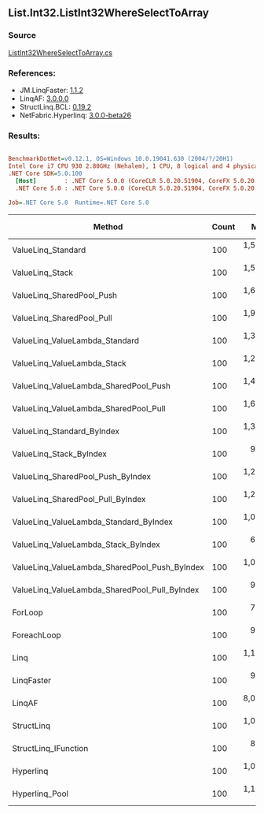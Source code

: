 ﻿## List.Int32.ListInt32WhereSelectToArray

### Source
[ListInt32WhereSelectToArray.cs](../LinqBenchmarks/List/Int32/ListInt32WhereSelectToArray.cs)

### References:
- JM.LinqFaster: [1.1.2](https://www.nuget.org/packages/JM.LinqFaster/1.1.2)
- LinqAF: [3.0.0.0](https://www.nuget.org/packages/LinqAF/3.0.0.0)
- StructLinq.BCL: [0.19.2](https://www.nuget.org/packages/StructLinq.BCL/0.19.2)
- NetFabric.Hyperlinq: [3.0.0-beta26](https://www.nuget.org/packages/NetFabric.Hyperlinq/3.0.0-beta26)

### Results:
``` ini

BenchmarkDotNet=v0.12.1, OS=Windows 10.0.19041.630 (2004/?/20H1)
Intel Core i7 CPU 930 2.80GHz (Nehalem), 1 CPU, 8 logical and 4 physical cores
.NET Core SDK=5.0.100
  [Host]        : .NET Core 5.0.0 (CoreCLR 5.0.20.51904, CoreFX 5.0.20.51904), X64 RyuJIT
  .NET Core 5.0 : .NET Core 5.0.0 (CoreCLR 5.0.20.51904, CoreFX 5.0.20.51904), X64 RyuJIT

Job=.NET Core 5.0  Runtime=.NET Core 5.0  

```
|                                        Method | Count |       Mean |     Error |    StdDev |     Median | Ratio | RatioSD |  Gen 0 | Gen 1 | Gen 2 | Allocated |
|---------------------------------------------- |------ |-----------:|----------:|----------:|-----------:|------:|--------:|-------:|------:|------:|----------:|
|                            ValueLinq_Standard |   100 | 1,579.3 ns |  31.41 ns |  81.08 ns | 1,592.8 ns |  2.17 |    0.17 | 0.1774 |     - |     - |     744 B |
|                               ValueLinq_Stack |   100 | 1,536.5 ns |  30.37 ns |  64.05 ns | 1,551.6 ns |  2.12 |    0.15 | 0.0534 |     - |     - |     224 B |
|                     ValueLinq_SharedPool_Push |   100 | 1,646.8 ns |  32.82 ns |  84.14 ns | 1,654.8 ns |  2.27 |    0.16 | 0.0534 |     - |     - |     224 B |
|                     ValueLinq_SharedPool_Pull |   100 | 1,915.3 ns |  38.26 ns | 106.01 ns | 1,935.3 ns |  2.64 |    0.22 | 0.0534 |     - |     - |     224 B |
|                ValueLinq_ValueLambda_Standard |   100 | 1,372.6 ns |  27.30 ns |  77.01 ns | 1,390.9 ns |  1.89 |    0.16 | 0.1774 |     - |     - |     744 B |
|                   ValueLinq_ValueLambda_Stack |   100 | 1,272.1 ns |  25.43 ns |  67.00 ns | 1,293.2 ns |  1.75 |    0.15 | 0.0534 |     - |     - |     224 B |
|         ValueLinq_ValueLambda_SharedPool_Push |   100 | 1,416.2 ns |  28.38 ns |  82.78 ns | 1,432.0 ns |  1.95 |    0.17 | 0.0534 |     - |     - |     224 B |
|         ValueLinq_ValueLambda_SharedPool_Pull |   100 | 1,614.6 ns |  32.55 ns |  95.96 ns | 1,628.1 ns |  2.22 |    0.19 | 0.0534 |     - |     - |     224 B |
|                    ValueLinq_Standard_ByIndex |   100 | 1,303.9 ns |  26.69 ns |  78.68 ns | 1,348.9 ns |  1.80 |    0.14 | 0.1774 |     - |     - |     744 B |
|                       ValueLinq_Stack_ByIndex |   100 |   982.2 ns |  21.84 ns |  64.39 ns | 1,020.5 ns |  1.35 |    0.12 | 0.0534 |     - |     - |     224 B |
|             ValueLinq_SharedPool_Push_ByIndex |   100 | 1,276.1 ns |  25.55 ns |  74.94 ns | 1,240.8 ns |  1.76 |    0.14 | 0.0534 |     - |     - |     224 B |
|             ValueLinq_SharedPool_Pull_ByIndex |   100 | 1,247.5 ns |  25.02 ns |  71.78 ns | 1,215.3 ns |  1.72 |    0.15 | 0.0534 |     - |     - |     224 B |
|        ValueLinq_ValueLambda_Standard_ByIndex |   100 | 1,050.8 ns |  21.69 ns |  63.95 ns | 1,078.6 ns |  1.45 |    0.11 | 0.1774 |     - |     - |     744 B |
|           ValueLinq_ValueLambda_Stack_ByIndex |   100 |   604.9 ns |  13.63 ns |  40.19 ns |   629.9 ns |  0.83 |    0.07 | 0.0534 |     - |     - |     224 B |
| ValueLinq_ValueLambda_SharedPool_Push_ByIndex |   100 | 1,071.4 ns |  23.60 ns |  69.58 ns | 1,044.3 ns |  1.48 |    0.15 | 0.0534 |     - |     - |     224 B |
| ValueLinq_ValueLambda_SharedPool_Pull_ByIndex |   100 |   951.4 ns |  19.10 ns |  53.88 ns |   939.7 ns |  1.31 |    0.11 | 0.0534 |     - |     - |     224 B |
|                                       ForLoop |   100 |   728.4 ns |  14.95 ns |  44.08 ns |   740.9 ns |  1.00 |    0.00 | 0.2079 |     - |     - |     872 B |
|                                   ForeachLoop |   100 |   969.3 ns |  22.11 ns |  65.20 ns |   989.2 ns |  1.34 |    0.13 | 0.2079 |     - |     - |     872 B |
|                                          Linq |   100 | 1,146.1 ns |  25.34 ns |  74.71 ns | 1,168.0 ns |  1.58 |    0.14 | 0.1965 |     - |     - |     824 B |
|                                    LinqFaster |   100 |   960.8 ns |  22.05 ns |  65.02 ns |   974.2 ns |  1.32 |    0.13 | 0.2079 |     - |     - |     872 B |
|                                        LinqAF |   100 | 8,074.7 ns | 161.47 ns | 408.06 ns | 7,900.0 ns | 11.13 |    0.93 |      - |     - |     - |     840 B |
|                                    StructLinq |   100 | 1,080.2 ns |  22.68 ns |  66.87 ns | 1,049.6 ns |  1.49 |    0.13 | 0.0782 |     - |     - |     328 B |
|                          StructLinq_IFunction |   100 |   821.1 ns |  17.24 ns |  50.85 ns |   814.6 ns |  1.13 |    0.10 | 0.0534 |     - |     - |     224 B |
|                                     Hyperlinq |   100 | 1,038.7 ns |  20.64 ns |  59.89 ns | 1,011.3 ns |  1.43 |    0.12 | 0.0534 |     - |     - |     224 B |
|                                Hyperlinq_Pool |   100 | 1,163.0 ns |  23.27 ns |  68.23 ns | 1,130.5 ns |  1.60 |    0.13 | 0.0134 |     - |     - |      56 B |
